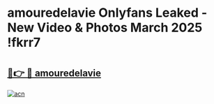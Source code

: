 # amouredelavie Onlyfans Leaked - New Video & Photos March 2025 !fkrr7

# <h2><a href="https://a04ss6.iuczelnia.edu.pl?title=amouredelavie&ref=fkrr7">🔗👉 🔴 amouredelavie</a></h2>

[![acn](https://github.com/user-attachments/assets/0f9c940e-d8b0-45ae-aac7-cd30a18b3e1c)](https://a04ss6.iuczelnia.edu.pl?title=amouredelavie&ref=fkrr7)

